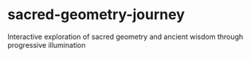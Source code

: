 # sacred-geometry-journey
Interactive exploration of sacred geometry and ancient wisdom through progressive illumination
